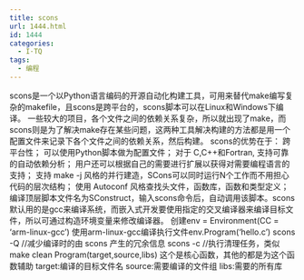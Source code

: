 ```yaml
---
title: scons
url: 1444.html
id: 1444
categories:
  - I·TQ
tags:
  - 编程
---
```


scons是一个以Python语言编码的开源自动化构建工具，可用来替代make编写复杂的makefile，且scons是跨平台的，scons脚本可以在Linux和Windows下编译。 一些较大的项目，各个文件之间的依赖关系复杂，所以就出现了make，而scons则是为了解决make存在某些问题，这两种工具解决构建的方法都是用一个配置文件来记录下各个文件之间的依赖关系，然后构建。 scons的优势在于： 跨平台性； 可以使用Python脚本做为配置文件； 对于 C,C++和Fortran, 支持可靠的自动依赖分析； 用户还可以根据自己的需要进行扩展以获得对需要编程语言的支持； 支持 make -j 风格的并行建造，SCons可以同时运行N个工作而不用担心代码的层次结构； 使用 Autoconf 风格查找头文件，函数库，函数和类型定义； 编译顶层脚本文件名为SConstruct，输入scons命令后，自动调用该脚本。scons默认用的是gcc来编译系统，而嵌入式开发要使用指定的交叉编译器来编译目标文件，所以可通过构造环境变量来修改编译器。 创建env = Environment(CC = ‘arm-linux-gcc’) 使用arm-linux-gcc编译执行文件env.Program(‘hello.c’) scons -Q //减少编译时的由 scons 产生的冗余信息 scons -c //执行清理任务，类似make clean Program(target,source,libs) 这个是核心函数，其他的都是为这个函数辅助 target:编译的目标文件名 source:需要编译的文件组 libs:需要的所有库